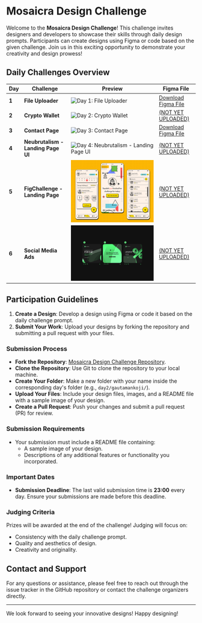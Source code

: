 # Mosaicra Design Challenge

Welcome to the **Mosaicra Design Challenge**! This challenge invites designers and developers to showcase their skills through daily design prompts. Participants can create designs using Figma or code based on the given challenge. Join us in this exciting opportunity to demonstrate your creativity and design prowess!

## Daily Challenges Overview

| **Day** | **Challenge**                      | **Preview**                                                                                                     | **Figma File**                                                     |
| ------- | ---------------------------------- | --------------------------------------------------------------------------------------------------------------- | ------------------------------------------------------------------ |
| **1**   | **File Uploader**                  | ![Day 1: File Uploader](./day1/00-files-uploader/day1-files-uploader.png)                                       | [Download Figma File](./day1/00-files-uploader/files-uploader.fig) |
| **2**   | **Crypto Wallet**                  | ![Day 2: Crypto Wallet](./day2/00-crypto-wallet/day2-crypto-wallet-post.png)                                    | [(NOT YET UPLOADED)](./day2/)                                      |
| **3**   | **Contact Page**                   | ![Day 3: Contact Page](./day3/00-contact-page/day3-contact-page.png)                                            | [Download Figma File](./day3/00-contact-page/contact-page.fig)     |
| **4**   | **Neubrutalism - Landing Page UI** | ![Day 4: Neubrutalism - Landing Page UI](./day4/00-neubrutalism-landing-page/img/neubrutalism-landing-page.png) | [(NOT YET UPLOADED)](./day4/)                                      |
| **5**   | **FigChallenge - Landing Page**    | ![Day 5: FigChallenge - Landing Page](./day5/figchallenge-landing-page.png)                                     | [(NOT YET UPLOADED)](./day5/)                                      |
| **6**   | **Social Media Ads**               | ![Day 66: Social Media Ads](./day6/social-media-ads.png)                                               | [(NOT YET UPLOADED)](./day6/)                                      |

## Participation Guidelines

1. **Create a Design**: Develop a design using Figma or code it based on the daily challenge prompt.
2. **Submit Your Work**: Upload your designs by forking the repository and submitting a pull request with your files.

### Submission Process

- **Fork the Repository**: [Mosaicra Design Challenge Repository](https://github.com/mosaicra-ui/mosaicra-design-challenge).
- **Clone the Repository**: Use Git to clone the repository to your local machine.
- **Create Your Folder**: Make a new folder with your name inside the corresponding day's folder (e.g., `day2/gautamankoji/`).
- **Upload Your Files**: Include your design files, images, and a README file with a sample image of your design.
- **Create a Pull Request**: Push your changes and submit a pull request (PR) for review.

### Submission Requirements

- Your submission must include a README file containing:
  - A sample image of your design.
  - Descriptions of any additional features or functionality you incorporated.
  
### Important Dates

- **Submission Deadline**: The last valid submission time is **23:00** every day. Ensure your submissions are made before this deadline.

### Judging Criteria

Prizes will be awarded at the end of the challenge! Judging will focus on:
- Consistency with the daily challenge prompt.
- Quality and aesthetics of design.
- Creativity and originality.

## Contact and Support

For any questions or assistance, please feel free to reach out through the issue tracker in the GitHub repository or contact the challenge organizers directly.

---

We look forward to seeing your innovative designs! Happy designing!
